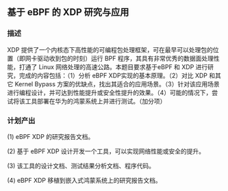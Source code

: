 ## 基于 eBPF 的 XDP 研究与应用

### 描述
XDP 提供了一个内核态下高性能的可编程包处理框架，可在最早可以处理包的位置（即网卡驱动收到包的时刻）运行 BPF 程序，其具有非常优秀的数据面处理性能，打通了 Linux 网络处理的高速公路。本题目要求基于eBPF 和 XDP 进行研究，完成的内容包括：（1）分析 eBPF XDP实现的基本原理。（2）对比 XDP 和其它 Kernel Bypass 方案的优缺点，找出其适合的应用场景。（3）针对该应用场景进行编程设计，并可达到性能提升或安全性提升的效果。（4）可能的情况下，尝试将该工具部署在华为的鸿蒙系统上并进行测试。（加分项）

### 计划产出

(1) eBPF XDP 的研究报告文档。

(2) 基于 eBPF XDP 设计开发一个工具，可以实现网络性能或安全的提升。

(3) 该工具的设计文档、测试结果分析文档、程序代码。

(4) eBPF XDP 移植到嵌入式鸿蒙系统上的研究报告文档。